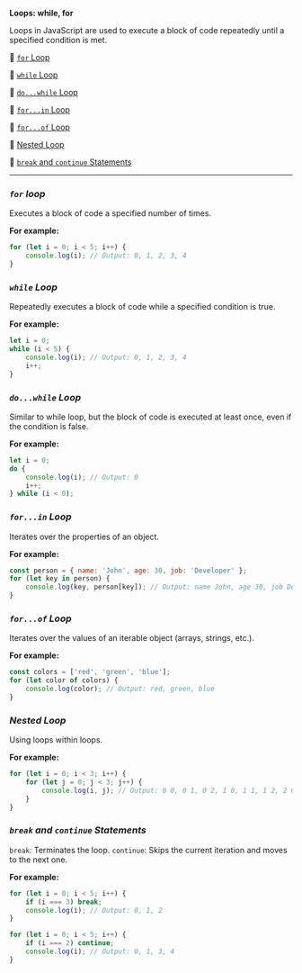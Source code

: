 
**Loops: while, for**

Loops in JavaScript are used to execute a block of code repeatedly until a specified condition is met. 

🥑 [`for` Loop](#for-loop) 

🥑 [`while` Loop](#while-loop) 

🥑 [`do...while` Loop](#do-while-loop) 

🥑 [`for...in` Loop](#for-in-loop) 

🥑 [`for...of` Loop](#for-of-loop) 

🥑 [Nested Loop](#nested-loop) 

🥑 [`break` and `continue` Statements](#break-and-continue-statements)

*****

### _`for` loop_

Executes a block of code a specified number of times.

**For example:**
```javascript
for (let i = 0; i < 5; i++) {
    console.log(i); // Output: 0, 1, 2, 3, 4
}
```

### _`while` Loop_

Repeatedly executes a block of code while a specified condition is true.

**For example:**
```javascript
let i = 0;
while (i < 5) {
    console.log(i); // Output: 0, 1, 2, 3, 4
    i++;
}
```

### _`do...while` Loop_

Similar to while loop, but the block of code is executed at least once, even if the condition is false.

**For example:**
```javascript
let i = 0;
do {
    console.log(i); // Output: 0
    i++;
} while (i < 0);
```

### _`for...in` Loop_

Iterates over the properties of an object.

**For example:**
```javascript
const person = { name: 'John', age: 30, job: 'Developer' };
for (let key in person) {
    console.log(key, person[key]); // Output: name John, age 30, job Developer
}
```

### _`for...of` Loop_

Iterates over the values of an iterable object (arrays, strings, etc.).

**For example:**
```javascript
const colors = ['red', 'green', 'blue'];
for (let color of colors) {
    console.log(color); // Output: red, green, blue
}
```

### _Nested Loop_

Using loops within loops.

**For example:**
```javascript
for (let i = 0; i < 3; i++) {
    for (let j = 0; j < 3; j++) {
        console.log(i, j); // Output: 0 0, 0 1, 0 2, 1 0, 1 1, 1 2, 2 0, 2 1, 2 2
    }
}
```

### _`break` and `continue` Statements_

`break`: Terminates the loop.
`continue`: Skips the current iteration and moves to the next one.

**For example:**
```javascript
for (let i = 0; i < 5; i++) {
    if (i === 3) break;
    console.log(i); // Output: 0, 1, 2
}

for (let i = 0; i < 5; i++) {
    if (i === 2) continue;
    console.log(i); // Output: 0, 1, 3, 4
}
```

